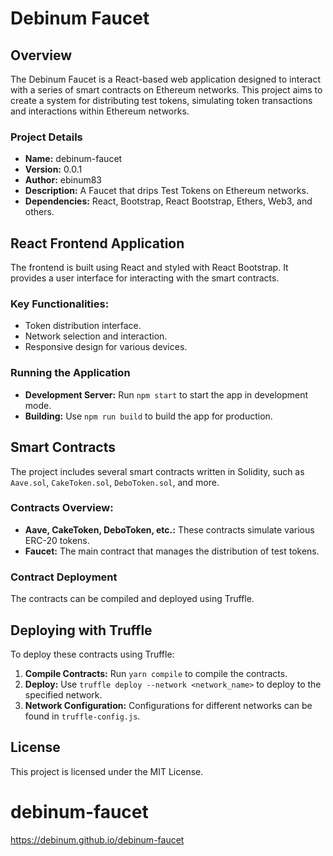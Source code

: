 # Debinum Faucet

## Overview
The Debinum Faucet is a React-based web application designed to interact with a series of smart contracts on Ethereum networks. This project aims to create a system for distributing test tokens, simulating token transactions and interactions within Ethereum networks.

### Project Details
- **Name:** debinum-faucet
- **Version:** 0.0.1
- **Author:** ebinum83
- **Description:** A Faucet that drips Test Tokens on Ethereum networks.
- **Dependencies:** React, Bootstrap, React Bootstrap, Ethers, Web3, and others.

## React Frontend Application
The frontend is built using React and styled with React Bootstrap. It provides a user interface for interacting with the smart contracts.

### Key Functionalities:
- Token distribution interface.
- Network selection and interaction.
- Responsive design for various devices.

### Running the Application
- **Development Server:** Run `npm start` to start the app in development mode.
- **Building:** Use `npm run build` to build the app for production.

## Smart Contracts
The project includes several smart contracts written in Solidity, such as `Aave.sol`, `CakeToken.sol`, `DeboToken.sol`, and more.

### Contracts Overview:
- **Aave, CakeToken, DeboToken, etc.:** These contracts simulate various ERC-20 tokens.
- **Faucet:** The main contract that manages the distribution of test tokens.

### Contract Deployment
The contracts can be compiled and deployed using Truffle.

## Deploying with Truffle
To deploy these contracts using Truffle:
1. **Compile Contracts:** Run `yarn compile` to compile the contracts.
2. **Deploy:** Use `truffle deploy --network <network_name>` to deploy to the specified network.
3. **Network Configuration:** Configurations for different networks can be found in `truffle-config.js`.

## License
This project is licensed under the MIT License.

# debinum-faucet
https://debinum.github.io/debinum-faucet
